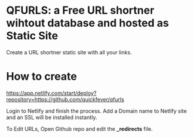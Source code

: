 # QFURLS: a Free URL shortner wihtout database and hosted as Static Site

Create a URL shortner static site with all your links.

# How to create

https://app.netlify.com/start/deploy?repository=https://github.com/quickfever/qfurls

Login to Netlify and finish the process. 
Add a Domain name to Netlify site and an SSL will be installed instantly.

To Edit URLs, Open Github repo and edit the **_redirects** file.
